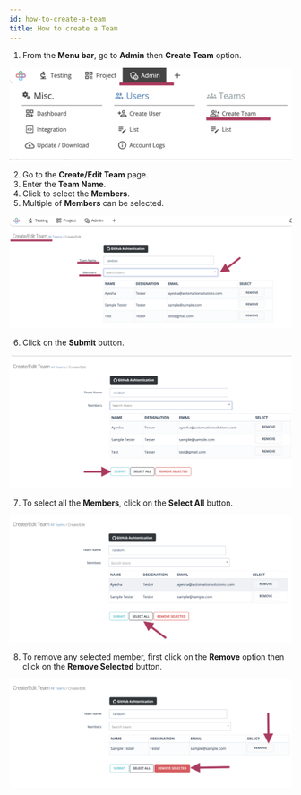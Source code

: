 ```yaml
---
id: how-to-create-a-team
title: How to create a Team
---
```


1. From the **Menu bar**, go to **Admin** then **Create Team** option.

![](/img/how-tos/how-to-create-a-team/team-menu-bar.png)


2. Go to the **Create/Edit Team** page.
3. Enter the **Team Name**.
4. Click to select the **Members**.
5. Multiple of **Members** can be selected.

![](/img/how-tos/how-to-create-a-team/edit-team-page.png)


6. Click on the **Submit** button.

![](/img/how-tos/how-to-create-a-team/submit-button.png)

7. To select all the **Members**, click on the **Select All** button.

![](/img/how-tos/how-to-create-a-team/select-all.png)

8. To remove any selected member, first click on the **Remove** option then click on the **Remove Selected** button.

![](/img/how-tos/how-to-create-a-team/remove-selected.png)
